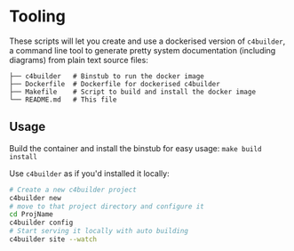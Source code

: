 Tooling
=======

These scripts will let you create and use a dockerised version of `c4builder`, a command line tool to generate pretty system documentation (including diagrams) from plain text source files:

```
├── c4builder   # Binstub to run the docker image
├── Dockerfile  # Dockerfile for dockerised c4builder
├── Makefile    # Script to build and install the docker image
└── README.md   # This file
```

Usage
-----

Build the container and install the binstub for easy usage: `make build install`

Use `c4builder` as if you'd installed it locally:

```bash
# Create a new c4builder project
c4builder new
# move to that project directory and configure it
cd ProjName
c4builder config
# Start serving it locally with auto building
c4builder site --watch
```
